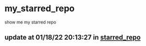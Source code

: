 # my_starred_repo
show me my starred repo

update at 01/18/22 20:13:27 in [starred_repo](./index.html)
---

